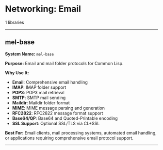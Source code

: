# Networking: Email

1 libraries

---

## mel-base

**System Name:** `mel-base`

**Purpose:** Email and mail folder protocols for Common Lisp.

**Why Use It:**
- **Email**: Comprehensive email handling
- **IMAP**: IMAP folder support
- **POP3**: POP3 mail retrieval
- **SMTP**: SMTP mail sending
- **Maildir**: Maildir folder format
- **MIME**: MIME message parsing and generation
- **RFC2822**: RFC2822 message format support
- **Base64/QP**: Base64 and Quoted-Printable encoding
- **SSL Support**: Optional SSL/TLS via CL+SSL

**Best For:** Email clients, mail processing systems, automated email handling, or applications requiring comprehensive email protocol support.

---


